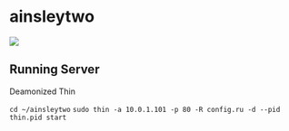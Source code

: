 ainsleytwo
==========

![](http://i.imgur.com/3uwBUxl.jpg)

## Running Server

Deamonized Thin

`cd ~/ainsleytwo`
`sudo thin -a 10.0.1.101 -p 80 -R config.ru -d --pid thin.pid start`

